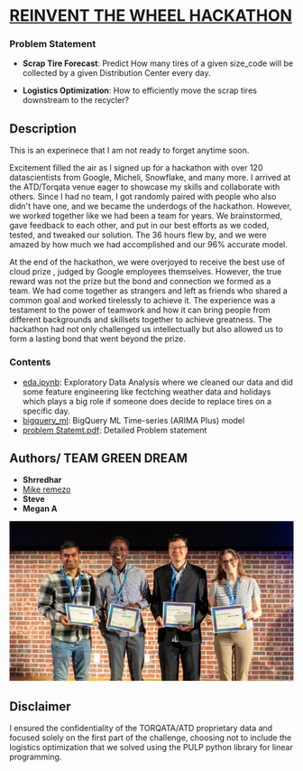 # [REINVENT THE WHEEL HACKATHON](https://www.reinvent-the-wheel.com/)

### Problem Statement

* __Scrap Tire Forecast__: Predict How many tires of a given size_code will be collected by a given Distribution Center every day.

* __Logistics Optimization__: How to efficiently move the scrap tires downstream to the recycler?

## Description

This is an experinece that I am not ready to forget anytime soon.

Excitement filled the air as I signed up for a hackathon with over 120 datascientists from Google, Micheli, Snowflake, and many more. I arrived at the ATD/Torqata venue eager to showcase my skills and collaborate with others. Since I had no team, I got randomly paired with people who also didn't have one, and we became the underdogs of the hackathon. However, we worked together like we had been a team for years. We brainstormed, gave feedback to each other, and put in our best efforts as we coded, tested, and tweaked our solution. The 36 hours flew by, and we were amazed by how much we had accomplished and our 96% accurate model. 

At the end of the hackathon, we were overjoyed to receive the best use of cloud prize , judged by Google employees themselves. However, the true reward was not the prize but the bond and connection we formed as a team. We had come together as strangers and left as friends who shared a common goal and worked tirelessly to achieve it. The experience was a testament to the power of teamwork and how it can bring people from different backgrounds and skillsets together to achieve greatness. The hackathon had not only challenged us intellectually but also allowed us to form a lasting bond that went beyond the prize.



### Contents

* [eda.ipynb](eda.ipynb): Exploratory Data Analysis where we cleaned our data and did some feature engineering like fectching weather data and holidays which plays a big role if someone does decide to replace tires on a specific day.
* [bigquery_ml](bigquery_ml.ipynb): BigQuery ML Time-series (ARIMA Plus) model
* [problem Statemt.pdf](problemStatement.pdf): Detailed Problem statement



## Authors/ TEAM GREEN DREAM

* __Shrredhar__
* [Mike remezo](https://www.linkedin.com/in/mike-remezo/)
* __Steve__
* __Megan A__



 <img src="Media/BestUseofCloud.jpeg" alt="Green Dream team" />


 ## Disclaimer

I ensured the confidentiality of the TORQATA/ATD proprietary data and focused solely on the first part of the challenge, choosing not to include the logistics optimization that we solved using the PULP python library for linear programming.


